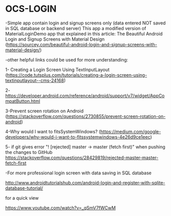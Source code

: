 # OCS-LOGIN

-Simple app contain login and signup screens only (data entered NOT saved in SQL database or backend server)
This app a modified version of MaterialLoginDemo app that explained in this article:
The Beautiful Android Login and Signup Screens with Material Design (https://sourcey.com/beautiful-android-login-and-signup-screens-with-material-design/)

-other helpful links could be used for more understanding:

1- Creating a Login Screen Using TextInputLayout (https://code.tutsplus.com/tutorials/creating-a-login-screen-using-textinputlayout--cms-24168)

 2-https://developer.android.com/reference/android/support/v7/widget/AppCompatButton.html
 
 3-Prevent screen rotation on Android (https://stackoverflow.com/questions/2730855/prevent-screen-rotation-on-android)
 
 4-Why would I want to fitsSystemWindows?  (https://medium.com/google-developers/why-would-i-want-to-fitssystemwindows-4e26d9ce1eec)
 
5- if git gives error "! [rejected] master -> master (fetch first)" when pushing the changes to GitHub
https://stackoverflow.com/questions/28429819/rejected-master-master-fetch-first


-For more professional login screen with data saving in SQL database 

http://www.androidtutorialshub.com/android-login-and-register-with-sqlite-database-tutorial/  

for a quick view 

https://www.youtube.com/watch?v=_qSmV7fWCwM
